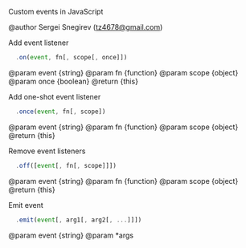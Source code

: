 Custom events in JavaScript

@author Sergei Snegirev (tz4678@gmail.com)
 
Add event listener


```javascript
  .on(event, fn[, scope[, once]])
```

@param event {string}
@param fn {function}
@param scope {object}
@param once {boolean}
@return {this}
   
Add one-shot event listener


```javascript
  .once(event, fn[, scope])
```

@param event {string}
@param fn {function}
@param scope {object}
@return {this}
   
Remove event listeners


```javascript
  .off([event[, fn[, scope]]])
```

@param event {string}
@param fn {function}
@param scope {object}
@return {this}
   
Emit event


```javascript
  .emit(event[, arg1[, arg2[, ...]]])
```

@param event {string}
@param *args
   